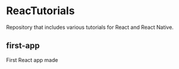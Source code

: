 # ReacTutorials

Repository that includes various tutorials for React and React Native.

## first-app

First React app made
